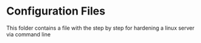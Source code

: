 # Configuration Files  

This folder contains a file with the step by step for hardening a linux server via command line  

 
